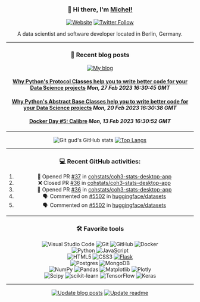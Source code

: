 
<div align="center">
<p align="center">

### 👋   Hi there, I'm [Michel!](http://www.michelfailing.de) 

[![Website](https://img.shields.io/website?down_color=red&label=michelfailing.de&style=flat-square&url=http%3A%2F%2Fmichelfailing.de)](http://www.michelfailing.de)
[![Twitter Follow](https://img.shields.io/twitter/follow/FailingMichel?color=1DA1F2&logo=twitter&style=flat-square)](https://twitter.com/intent/follow?original_referer=https%3A%2F%2Fgithub.com%2FFailingMichel&screen_name=FailingMichel)


A data scientist and software developer located in Berlin, Germany.
</p>
</div>

------------------
<div align="center">
<p align="center">

### 📙 **Recent blog posts**  
 
[![My blog](https://img.shields.io/website?down_color=red&label=blog.michelfailing.de&style=flat-square&url=https%3A%2F%2Fblog.michelfailing.de)](https://blog.michelfailing.de)
<!--START_SECTION:feed-->
#### [Why Python's Protocol Classes help you to write better code for your Data Science projects](https://blog.michelfailing.de/protocol-classes-in-python/) *Mon, 27 Feb 2023 16:30:45 GMT*
#### [Why Python's Abstract Base Classes help you to write better code for your Data Science projects](https://blog.michelfailing.de/abc-in-python/) *Mon, 20 Feb 2023 16:30:38 GMT*
#### [Docker Day #5: Calibre](https://blog.michelfailing.de/docker-day-calibre/) *Mon, 13 Feb 2023 16:30:52 GMT*
<!--END_SECTION:feed-->  

</p>
</div>
 
------------------
<div align="center">
<p align="center">

![Git gud's GitHub stats](https://github-readme-stats.vercel.app/api?username=MichlF&count_private=true&hide=stars&show_icons=true&theme=merko&hide_rank=true)
[![Top Langs](https://github-readme-stats.vercel.app/api/top-langs/?username=MichlF&langs_count=8&layout=compact&theme=merko&hide=jupyter%20notebook)](https://github.com/anuraghazra/github-readme-stats)
</p>
</div>

------------------
<div align="center">
<p align="center">
 
### 💻 **Recent GitHub activities:**  
 
<!-- the first part of your README.md goes here! -->

<!--START_SECTION:activity-->
1. 💪 Opened PR [#37](https://github.com/cohstats/coh3-stats-desktop-app/pull/37) in [cohstats/coh3-stats-desktop-app](https://github.com/cohstats/coh3-stats-desktop-app)
2. ❌ Closed PR [#36](https://github.com/cohstats/coh3-stats-desktop-app/pull/36) in [cohstats/coh3-stats-desktop-app](https://github.com/cohstats/coh3-stats-desktop-app)
3. 💪 Opened PR [#36](https://github.com/cohstats/coh3-stats-desktop-app/pull/36) in [cohstats/coh3-stats-desktop-app](https://github.com/cohstats/coh3-stats-desktop-app)
4. 🗣 Commented on [#5502](https://github.com/huggingface/datasets/issues/5502) in [huggingface/datasets](https://github.com/huggingface/datasets)
5. 🗣 Commented on [#5502](https://github.com/huggingface/datasets/issues/5502) in [huggingface/datasets](https://github.com/huggingface/datasets)
<!--END_SECTION:activity-->

<!-- the last part/remainder of your README.md goes here -->
 
</p>
</div>

------------------
<div align="center">
<p align="center">
 
### 🛠️ **Favorite tools**<br />


![Visual Studio Code](https://img.shields.io/badge/Visual%20Studio%20Code-0078d7.svg?style=flat-square&logo=visual-studio-code&logoColor=white)
![Git](https://img.shields.io/badge/git-%23F05033.svg?style=flat-squaer&logo=git&logoColor=white)
![GitHub](https://img.shields.io/badge/github-%23121011.svg?style=flat-square&logo=github&logoColor=white)
![Docker](https://img.shields.io/badge/docker-%230db7ed.svg?style=flat-square&logo=docker&logoColor=white)  
![Python](https://img.shields.io/badge/python-3670A0?style=flat-square&logo=python&logoColor=ffdd54)
![JavaScript](https://img.shields.io/badge/javascript-%23323330.svg?style=flat-square&logo=javascript&logoColor=%23F7DF1E)  
![HTML5](https://img.shields.io/badge/html5-%23E34F26.svg?style=flat-square&logo=html5&logoColor=white)
![CSS3](https://img.shields.io/badge/css3-%231572B6.svg?style=flat-square&logo=css3&logoColor=white)
[![Flask](https://img.shields.io/badge/-Flask-000000?style=flat-square&logo=Flask&logoColor=ffffff)](https://flask.palletsprojects.com/)  
![Postgres](https://img.shields.io/badge/postgres-%23316192.svg?style=flat-squaer&logo=postgresql&logoColor=white)
![MongoDB](https://img.shields.io/badge/MongoDB-%234ea94b.svg?style=flat-square&logo=mongodb&logoColor=white)  
![NumPy](https://img.shields.io/badge/numpy-%23013243.svg?style=flat-square&logo=numpy&logoColor=white)
![Pandas](https://img.shields.io/badge/pandas-%23150458.svg?style=flat-square&logo=pandas&logoColor=white)
![Matplotlib](https://img.shields.io/badge/Matplotlib-%23ffffff.svg?style=flat-square&logo=Matplotlib&logoColor=black)
![Plotly](https://img.shields.io/badge/Plotly-%233F4F75.svg?style=flat-square&logo=plotly&logoColor=white)  
![Scipy](https://img.shields.io/badge/SciPy-%230C55A5.svg?style=flat-square&logo=scipy&logoColor=%white)
![scikit-learn](https://img.shields.io/badge/scikit--learn-%23F7931E.svg?style=flat-squaree&logo=scikit-learn&logoColor=white)
![TensorFlow](https://img.shields.io/badge/TensorFlow-%23FF6F00.svg?style=flat-square&logo=TensorFlow&logoColor=white)
![Keras](https://img.shields.io/badge/Keras-%23D00000.svg?style=flat-square&logo=Keras&logoColor=white)

</p>
</div>
 
------------------
<div align="center">
<p align="center">

[![Update blog posts](https://img.shields.io/github/actions/workflow/status/MichlF/MichlF/update-blog-readme.yml?label=update-blog-posts)](https://github.com/MichlF/MichlF/blob/main/.github/workflows/update-readme.yml)
[![Update readme](https://img.shields.io/github/actions/workflow/status/MichlF/MichlF/update-readme.yml?label=update-activities)](https://github.com/MichlF/MichlF/blob/main/.github/workflows/update-readme.yml)

</p>
</div>
<!--
You want to find out how to do this?
Check out: https://www.youtube.com/watch?v=n6d4KHSKqGk&t
-->

